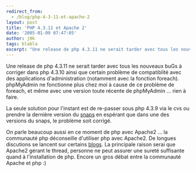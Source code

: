 ```yaml
---
redirect_from:
  - /blog/php-4-3-11-et-apache-2
layout: post
title: 'PHP 4.3.11 et Apache 2'
date: '2005-01-09 07:47:05'
author: j0k
tags: blabla
excerpt: "Une release de php 4.3.11 ne serait tarder avec tous les nouveaux buGs à corriger dans php 4.3.10 ainsi que certain problème de compatiblité avec des applications d'administration (notamment avec la fonction foreach).   phpMyAdmin ne fonctionne plus chez moi à cause de ce problème de foreach, et même avec une version toute récente de phpMyAdmin ... rien à faire.  \n    …"
---
```


Une release de php 4.3.11 ne serait tarder avec tous les nouveaux buGs à corriger dans php 4.3.10 ainsi que certain problème de compatiblité avec des applications d'administration (notamment avec la fonction foreach).   phpMyAdmin ne fonctionne plus chez moi à cause de ce problème de foreach, et même avec une version toute récente de phpMyAdmin ... rien à faire.

La seule solution pour l'instant est de re-passer sous php 4.3.9 via le cvs ou prendre la dernière version du [snaps](http://snaps.php.net/) en espérant que dans une des versions du snaps, le problème soit corrigé.

On parle beaucoup aussi en ce moment de php avec Apache2 ... la communauté php déconseille d'utiliser php avec Apache2. De longues discutions se lancent sur certains [blogs](http://shiflett.org/archive/86). La principale raison serai que Apache2 gérant le thread, personne ne peut assurer une sureté suffisante quand à l'installation de php.    Encore un gros débat entre la communauté Apache et php :)
